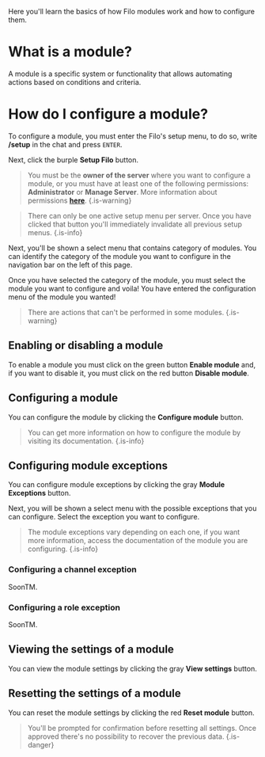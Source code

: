 Here you'll learn the basics of how Filo modules work and how to configure them.

# What is a module?

A module is a specific system or functionality that allows automating actions based on conditions and criteria.

# How do I configure a module?

To configure a module, you must enter the Filo's setup menu, to do so, write **/setup** in the chat and press `ENTER`.

Next, click the burple **Setup Filo** button.

> You must be the **owner of the server** where you want to configure a module, or you must have at least one of the following permissions: **Administrator** or **Manage Server**. More information about permissions **[here](https://support.discord.com/hc/en-us/articles/206029707)**.
> {.is-warning}

> There can only be one active setup menu per server. Once you have clicked that button you'll immediately invalidate all previous setup menus.
> {.is-info}

Next, you'll be shown a select menu that contains category of modules. You can identify the category of the module you want to configure in the navigation bar on the left of this page.

Once you have selected the category of the module, you must select the module you want to configure and voila! You have entered the configuration menu of the module you wanted!

> There are actions that can't be performed in some modules.
> {.is-warning}

## Enabling or disabling a module

To enable a module you must click on the green button **Enable module** and, if you want to disable it, you must click on the red button **Disable module**.

## Configuring a module

You can configure the module by clicking the **Configure module** button.

> You can get more information on how to configure the module by visiting its documentation.
> {.is-info}

## Configuring module exceptions

You can configure module exceptions by clicking the gray **Module Exceptions** button. 

Next, you will be shown a select menu with the possible exceptions that you can configure. Select the exception you want to configure.

> The module exceptions vary depending on each one, if you want more information, access the documentation of the module you are configuring.
> {.is-info}

### Configuring a channel exception
SoonTM.

### Configuring a role exception
SoonTM.

## Viewing the settings of a module

You can view the module settings by clicking the gray **View settings** button.

## Resetting the settings of a module

You can reset the module settings by clicking the red **Reset module** button.

> You'll be prompted for confirmation before resetting all settings. Once approved there's no possibility to recover the previous data.
> {.is-danger}
